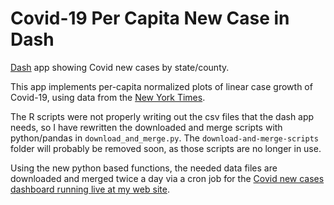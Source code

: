 # Covid-19 Per Capita New Case in Dash
[Dash](https://dash.plotly.com) app showing Covid new cases by state/county.

This app implements per-capita normalized plots of linear case growth of Covid-19, using data from the [New York Times](https://github.com/nytimes/covid-19-data).

The R scripts were not properly writing out the csv files that the dash app needs, so I have rewritten the downloaded and merge scripts with python/pandas in `download_and_merge.py`. The `download-and-merge-scripts` folder will probably be removed soon, as those scripts are no longer in use.

Using the new python based functions, the needed data files are downloaded and merged twice a day via a cron job for the [Covid new cases dashboard running live at my web site](https://marcoshuerta.com/dash/covid/).
